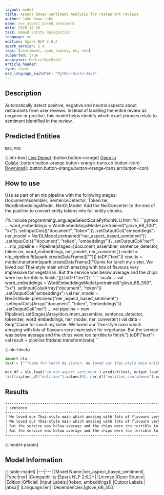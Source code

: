 ```yaml
---
layout: model
title: Aspect based Sentiment Analysis for restaurant reviews
author: John Snow Labs
name: ner_aspect_based_sentiment
date: 2020-12-29
task: Named Entity Recognition
language: en
edition: Spark NLP 2.6.2
spark_version: 2.4
tags: [sentiment, open_source, en, ner]
supported: true
annotator: MedicalNerModel
article_header:
type: cover
use_language_switcher: "Python-Scala-Java"
---
```


## Description

Automatically detect positive, negative and neutral aspects about restaurants from user reviews. Instead of labelling the entire review as negative or positive, this model helps identify which exact phrases relate to sentiment identified in the review.

## Predicted Entities

`NEG`, `POS`

{:.btn-box}
[Live Demo](https://demo.johnsnowlabs.com/public/ASPECT_BASED_SENTIMENT_RESTAURANT/){:.button.button-orange}
[Open in Colab](https://colab.research.google.com/github/JohnSnowLabs/spark-nlp-workshop/blob/master/tutorials/streamlit_notebooks/ABSA_Inference.ipynb){:.button.button-orange.button-orange-trans.co.button-icon}
[Download](https://s3.amazonaws.com/auxdata.johnsnowlabs.com/public/models/ner_aspect_based_sentiment_en_2.6.2_2.4_1609249232812.zip){:.button.button-orange.button-orange-trans.arr.button-icon}

## How to use

Use as part of an nlp pipeline with the following stages: DocumentAssembler, SentenceDetector, Tokenizer, WordEmbeddingsModel, NerDLModel. Add the NerConverter to the end of the pipeline to convert entity tokens into full entity chunks.

<div class="tabs-box" markdown="1">
{% include programmingLanguageSelectScalaPythonNLU.html %}
```python
...
word_embeddings = WordEmbeddingsModel.pretrained("glove_6B_300", "xx")\
.setInputCols(["document", "token"])\
.setOutputCol("embeddings")
ner_model = NerDLModel.pretrained("ner_aspect_based_sentiment")\
.setInputCols(["document", "token", "embeddings"])\
.setOutputCol("ner")
...
nlp_pipeline = Pipeline(stages=[document_assembler, sentence_detector, tokenizer, word_embeddings, ner_model, ner_converter])
model = nlp_pipeline.fit(spark.createDataFrame([[""]]).toDF("text"))
results = model.transform(spark.createDataFrame([["Came for lunch my sister. We loved our Thai-style main which amazing with lots of flavours very impressive for vegetarian. But the service was below average and the chips were too terrible to finish."]]).toDF("text"))
```
```scala
...
val word_embeddings = WordEmbeddingsModel.pretrained("glove_6B_300", "xx")
.setInputCols(Array("document", "token"))
.setOutputCol("embeddings")
val ner_model = NerDLModel.pretrained("ner_aspect_based_sentiment")
.setInputCols(Array("document", "token", "embeddings"))
.setOutputCol("ner")
...
val pipeline = new Pipeline().setStages(Array(document_assembler, sentence_detector, tokenizer, word_embeddings, ner_model, ner_converter))
val data = Seq("Came for lunch my sister. We loved our Thai-style main which amazing with lots of flavours very impressive for vegetarian. But the service was below average and the chips were too terrible to finish.").toDF("text")
val result = pipeline.fit(data).transform(data)
```

{:.nlu-block}
```python
import nlu
text = ["""Came for lunch my sister. We loved our Thai-style main which amazing with lots of flavours very impressive for vegetarian. But the service was below average and the chips were too terrible to finish."""]

ner_df = nlu.load('en.ner.aspect_sentiment').predict(text, output_level='token')
list(zip(ner_df["entities"].values[0], ner_df["entities_confidence"].values[0])
```

</div>

## Results

```bash
+----------------------------------------------------------------------------------------------------+-------------------+-----------+
| sentence                                                                                           | aspect            | sentiment |
+----------------------------------------------------------------------------------------------------+-------------------+-----------+
| We loved our Thai-style main which amazing with lots of flavours very impressive for vegetarian.   | Thai-style main   | positive  |
| We loved our Thai-style main which amazing with lots of flavours very impressive for vegetarian.   | lots of flavours  | positive  |
| But the service was below average and the chips were too terrible to finish.                       | service           | negative  |
| But the service was below average and the chips were too terrible to finish.                       | chips             | negative  |
+----------------------------------------------------------------------------------------------------+-------------------+-----------+

```

{:.model-param}
## Model Information

{:.table-model}
|---|---|
|Model Name:|ner_aspect_based_sentiment|
|Type:|ner|
|Compatibility:|Spark NLP 2.6.2+|
|License:|Open Source|
|Edition:|Official|
|Input Labels:|[token, embeddings]|
|Output Labels:|[absa]|
|Language:|en|
|Dependencies:|glove_6B_300|